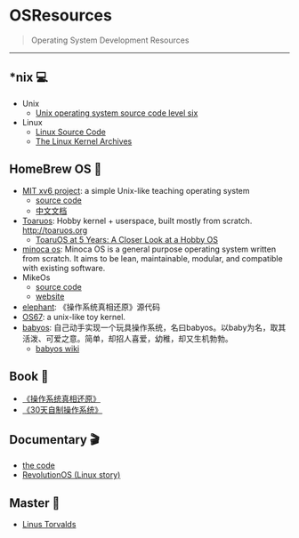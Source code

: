 # OSResources

> Operating System Development Resources

<hr>

## *nix  💻
+ Unix
    - [Unix operating system source code level six](http://v6.cuzuco.com/)
+ Linux
    - [Linux Source Code](https://github.com/torvalds/linux)
    - [The Linux Kernel Archives](https://www.kernel.org/)

## HomeBrew OS 🍺
+ [MIT xv6 project](https://pdos.csail.mit.edu/6.828/2012/xv6.html): a simple Unix-like teaching operating system
    - [source code](https://github.com/mit-pdos/xv6-public)
    - [中文文档](https://github.com/ranxian/xv6-chinese)
+ [Toaruos](https://github.com/klange/toaruos): Hobby kernel + userspace, built mostly from scratch. http://toaruos.org
    - [ToaruOS at 5 Years: A Closer Look at a Hobby OS](https://www.youtube.com/watch?v=Wp5kl-NfpM8)
+ [minoca os](https://github.com/minoca/os): Minoca OS is a general purpose
  operating system written from scratch. It aims to be lean, maintainable,
modular, and compatible with existing software.
+ MikeOs
    - [source code](https://github.com/mig-hub/mikeOS)
    - [website](http://mikeos.sourceforge.net)
+ [elephant](https://github.com/elephantos/elephant): 《操作系统真相还原》源代码
+ [OS67](https://github.com/LastAvenger/OS67): a unix-like toy kernel.
+ [babyos](https://github.com/guzhoudiaoke/babyos): 自己动手实现一个玩具操作系统，名曰babyos。以baby为名，取其活泼、可爱之意。简单，却招人喜爱，幼稚，却又生机勃勃。
    + [babyos wiki](https://github.com/guzhoudiaoke/babyos/wiki)

## Book 📖
+ [《操作系统真相还原》](www.epubit.com.cn/article/465)
+ [《30天自制操作系统》](https://book.douban.com/subject/11530329/)

## Documentary 🎬
+ [the code](https://www.youtube.com/watch?v=XMm0HsmOTFI)
+ [RevolutionOS (Linux story)](https://www.youtube.com/watch?v=iBVgcjhYV2A)

## Master 👼

+ [Linus Torvalds](https://github.com/torvalds)
